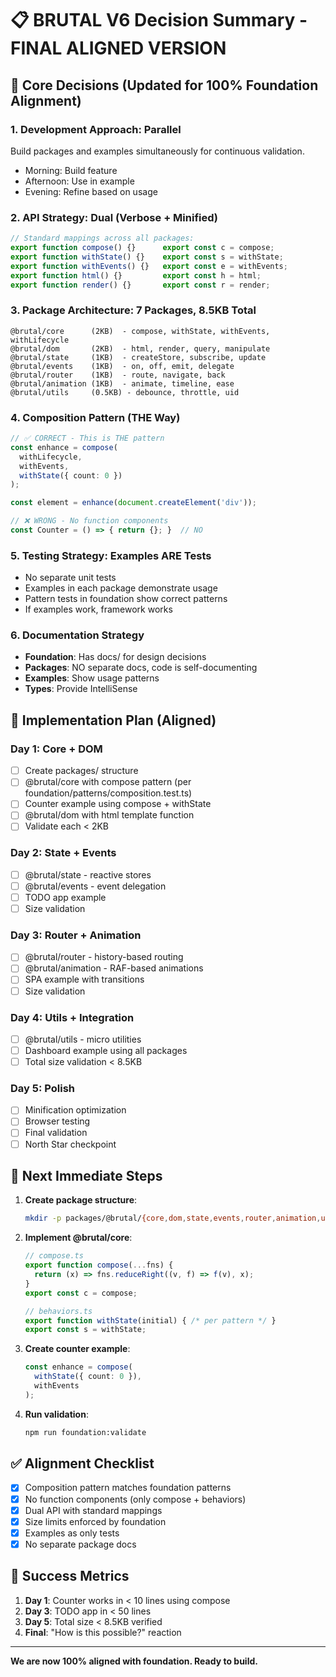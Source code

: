 # 📋 BRUTAL V6 Decision Summary - FINAL ALIGNED VERSION

## 🎯 Core Decisions (Updated for 100% Foundation Alignment)

### 1. **Development Approach: Parallel**
Build packages and examples simultaneously for continuous validation.
- Morning: Build feature
- Afternoon: Use in example
- Evening: Refine based on usage

### 2. **API Strategy: Dual (Verbose + Minified)**
```typescript
// Standard mappings across all packages:
export function compose() {}      export const c = compose;
export function withState() {}    export const s = withState;
export function withEvents() {}   export const e = withEvents;
export function html() {}         export const h = html;
export function render() {}       export const r = render;
```

### 3. **Package Architecture: 7 Packages, 8.5KB Total**
```
@brutal/core      (2KB)  - compose, withState, withEvents, withLifecycle
@brutal/dom       (2KB)  - html, render, query, manipulate
@brutal/state     (1KB)  - createStore, subscribe, update
@brutal/events    (1KB)  - on, off, emit, delegate
@brutal/router    (1KB)  - route, navigate, back
@brutal/animation (1KB)  - animate, timeline, ease
@brutal/utils     (0.5KB) - debounce, throttle, uid
```

### 4. **Composition Pattern (THE Way)**
```typescript
// ✅ CORRECT - This is THE pattern
const enhance = compose(
  withLifecycle,
  withEvents,
  withState({ count: 0 })
);

const element = enhance(document.createElement('div'));

// ❌ WRONG - No function components
const Counter = () => { return {}; }  // NO
```

### 5. **Testing Strategy: Examples ARE Tests**
- No separate unit tests
- Examples in each package demonstrate usage
- Pattern tests in foundation show correct patterns
- If examples work, framework works

### 6. **Documentation Strategy**
- **Foundation**: Has docs/ for design decisions
- **Packages**: NO separate docs, code is self-documenting
- **Examples**: Show usage patterns
- **Types**: Provide IntelliSense

## 📅 Implementation Plan (Aligned)

### Day 1: Core + DOM
- [ ] Create packages/ structure
- [ ] @brutal/core with compose pattern (per foundation/patterns/composition.test.ts)
- [ ] Counter example using compose + withState
- [ ] @brutal/dom with html template function
- [ ] Validate each < 2KB

### Day 2: State + Events  
- [ ] @brutal/state - reactive stores
- [ ] @brutal/events - event delegation
- [ ] TODO app example
- [ ] Size validation

### Day 3: Router + Animation
- [ ] @brutal/router - history-based routing
- [ ] @brutal/animation - RAF-based animations
- [ ] SPA example with transitions
- [ ] Size validation

### Day 4: Utils + Integration
- [ ] @brutal/utils - micro utilities
- [ ] Dashboard example using all packages
- [ ] Total size validation < 8.5KB

### Day 5: Polish
- [ ] Minification optimization
- [ ] Browser testing
- [ ] Final validation
- [ ] North Star checkpoint

## 🚀 Next Immediate Steps

1. **Create package structure**:
   ```bash
   mkdir -p packages/@brutal/{core,dom,state,events,router,animation,utils}
   ```

2. **Implement @brutal/core**:
   ```typescript
   // compose.ts
   export function compose(...fns) {
     return (x) => fns.reduceRight((v, f) => f(v), x);
   }
   export const c = compose;
   
   // behaviors.ts
   export function withState(initial) { /* per pattern */ }
   export const s = withState;
   ```

3. **Create counter example**:
   ```typescript
   const enhance = compose(
     withState({ count: 0 }),
     withEvents
   );
   ```

4. **Run validation**:
   ```bash
   npm run foundation:validate
   ```

## ✅ Alignment Checklist

- [x] Composition pattern matches foundation patterns
- [x] No function components (only compose + behaviors)
- [x] Dual API with standard mappings
- [x] Size limits enforced by foundation
- [x] Examples as only tests
- [x] No separate package docs

## 🎯 Success Metrics

1. **Day 1**: Counter works in < 10 lines using compose
2. **Day 3**: TODO app in < 50 lines  
3. **Day 5**: Total size < 8.5KB verified
4. **Final**: "How is this possible?" reaction

---

**We are now 100% aligned with foundation. Ready to build.**